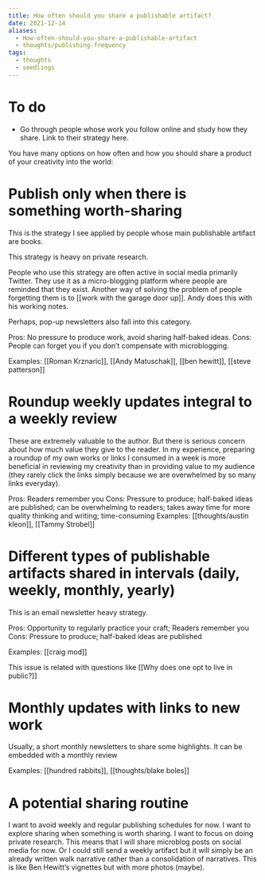 ```yaml
---
title: How often should you share a publishable artifact?
date: 2021-12-14
aliases:
  - How-often-should-you-share-a-publishable-artifact
  - thoughts/publishing-frequency
tags:
  - thoughts
  - seedlings
---
```

# To do

- Go through people whose work you follow online and study how they share. Link to their strategy here.

You have many options on how often and how you should share a product of your creativity into the world:

# Publish only when there is something worth-sharing

This is the strategy I see applied by people whose main publishable artifact are books.

This strategy is heavy on private research.

People who use this strategy are often active in social media primarily Twitter. They use it as a micro-blogging platform where people are reminded that they exist. Another way of solving the problem of people forgetting them is to [[work with the garage door up]]. Andy does this with his working notes.

Perhaps, pop-up newsletters also fall into this category.

Pros: No pressure to produce work, avoid sharing half-baked ideas.
Cons: People can forget you if you don’t compensate with microblogging.

Examples: [[Roman Krznaric]], [[Andy Matuschak]], [[ben hewitt]], [[steve patterson]]

# Roundup weekly updates integral to a weekly review

These are extremely valuable to the author. But there is serious concern about how much value they give to the reader. In my experience, preparing a roundup of my own works or links I consumed in a week is more beneficial in reviewing my creativity than in providing value to my audience (they rarely click the links simply because we are overwhelmed by so many links everyday).

Pros: Readers remember you
Cons: Pressure to produce; half-baked ideas are published; can be overwhelming to readers; takes away time for more quality thinking and writing; time-consuming
Examples: [[thoughts/austin kleon]], [[Tammy Strobel]]

# Different types of publishable artifacts shared in intervals (daily, weekly, monthly, yearly)

This is an email newsletter heavy strategy.

Pros: Opportunity to regularly practice your craft; Readers remember you
Cons: Pressure to produce; half-baked ideas are published

Examples: [[craig mod]]

This issue is related with questions like [[Why does one opt to live in public?]]

# Monthly updates with links to new work

Usually, a short monthly newsletters to share some highlights. It can be embedded with a monthly review

Examples: [[hundred rabbits]], [[thoughts/blake boles]]

# A potential sharing routine

I want to avoid weekly and regular publishing schedules for now. I want to explore sharing when something is worth sharing. I want to focus on doing private research. This means that I will share microblog posts on social media for now. Or I could still send a weekly artifact but it will simply be an already written walk narrative rather than a consolidation of narratives. This is like Ben Hewitt’s vignettes but with more photos (maybe).